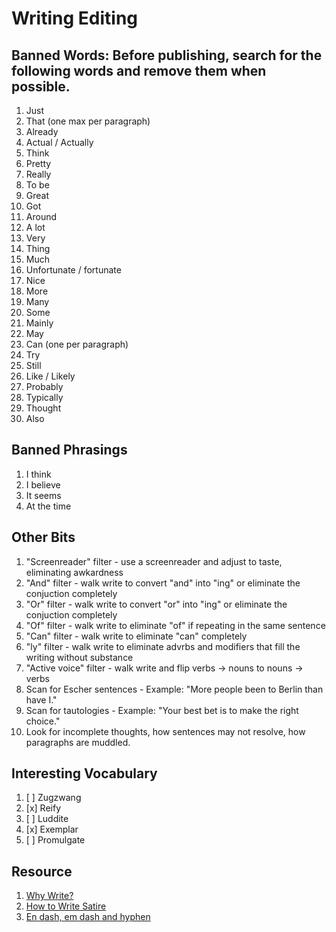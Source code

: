 # Writing Editing

## Banned Words: Before publishing, search for the following words and remove them when possible. 

1. Just
1. That (one max per paragraph)
1. Already
1. Actual / Actually
1. Think
1. Pretty
1. Really
1. To be
1. Great
1. Got
1. Around
1. A lot
1. Very
1. Thing
1. Much
1. Unfortunate / fortunate
1. Nice
1. More
1. Many
1. Some
1. Mainly
1. May
1. Can (one per paragraph)
1. Try
1. Still
1. Like / Likely
1. Probably
1. Typically
1. Thought
1. Also

## Banned Phrasings

1. I think
1. I believe
1. It seems
1. At the time

## Other Bits

1. "Screenreader" filter - use a screenreader and adjust to taste, eliminating awkardness
1. "And" filter - walk write to convert "and" into "ing" or eliminate the conjuction completely
1. "Or" filter - walk write to convert "or" into "ing" or eliminate the conjuction completely
1. "Of" filter - walk write to eliminate "of" if repeating in the same sentence
1. "Can" filter - walk write to eliminate "can" completely
1. "ly" filter - walk write to eliminate advrbs and modifiers that fill the writing without substance
1. "Active voice" filter - walk write and flip verbs -> nouns to nouns -> verbs
1. Scan for Escher sentences - Example: "More people been to Berlin than have I."
1. Scan for tautologies - Example: "Your best bet is to make the right choice."
1. Look for incomplete thoughts, how sentences may not resolve, how paragraphs are muddled.

## Interesting Vocabulary 

1. [ ] Zugzwang
1. [x] Reify
1. [ ] Luddite
1. [x] Exemplar
1. [ ] Promulgate

## Resource

1. [Why Write?](https://fs.blog/why-write/)
1. [How to Write Satire](https://hyoom.com/how-to-write-satire/)
1. [En dash, em dash and hyphen](https://www.punctuationmatters.com/en-dash-em-dash-hyphen/)
